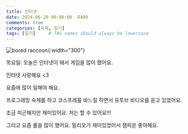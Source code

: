 ```yaml
---
title: 인터넷
date: 2024-06-20 00:00:00 -0400
comments: true
categories: [숙제, 일기]
tags: [일기]     # TAG names should always be lowercase
---
```


![bored raccoon](https://t3.ftcdn.net/jpg/01/73/37/16/360_F_173371622_02A2qGqjhsJ5SWVhUPu0t9O9ezlfvF8l.jpg){:width="300"}

목요일:
오늘은 인터넷이 돼서 게임을 많이 했어요.

인터넷 사랑해요 <3

요즘에 많이 일해야 해요.

프로그래밍 숙제를 하고 코스프레를 바느질 하면서 유투브 비디오를 듣고 있었어요. 

조금 피곤해지만 재미있어요. 저는 할 수 있어요!!! 

그리고 요즘 롤을 많이 했어요. 밀리오가 재미있었어서 챔피온 좋아해요.